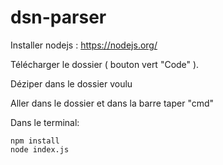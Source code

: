 # dsn-parser

Installer nodejs : https://nodejs.org/

Télécharger le dossier ( bouton vert "Code" ).

Déziper dans le dossier voulu

Aller dans le dossier et dans la barre taper "cmd"

Dans le terminal: 

```
npm install
node index.js
```
